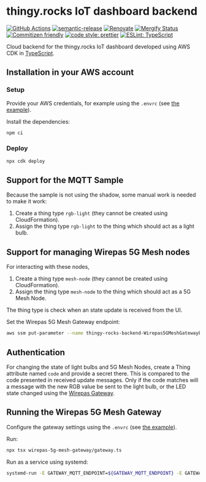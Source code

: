 # thingy.rocks IoT dashboard backend

[![GitHub Actions](https://github.com/NordicPlayground/thingy-rocks-cloud-aws-js/workflows/Test%20and%20Release/badge.svg)](https://github.com/NordicPlayground/thingy-rocks-cloud-aws-js/actions)
[![semantic-release](https://img.shields.io/badge/%20%20%F0%9F%93%A6%F0%9F%9A%80-semantic--release-e10079.svg)](https://github.com/semantic-release/semantic-release)
[![Renovate](https://img.shields.io/badge/renovate-enabled-brightgreen.svg)](https://renovatebot.com)
[![Mergify Status](https://img.shields.io/endpoint.svg?url=https://gh.mergify.io/badges/NordicPlayground/thingy-rocks-cloud-aws-js)](https://mergify.io)
[![Commitizen friendly](https://img.shields.io/badge/commitizen-friendly-brightgreen.svg)](http://commitizen.github.io/cz-cli/)
[![code style: prettier](https://img.shields.io/badge/code_style-prettier-ff69b4.svg)](https://github.com/prettier/prettier/)
[![ESLint: TypeScript](https://img.shields.io/badge/ESLint-TypeScript-blue.svg)](https://github.com/typescript-eslint/typescript-eslint)

Cloud backend for the thingy.rocks IoT dashboard developed using AWS CDK in
[TypeScript](https://www.typescriptlang.org/).

## Installation in your AWS account

### Setup

Provide your AWS credentials, for example using the `.envrc` (see
[the example](./envrc.example)).

Install the dependencies:

```bash
npm ci
```

### Deploy

```bash
npx cdk deploy
```

## Support for the MQTT Sample

Because the sample is not using the shadow, some manual work is needed to make
it work:

1. Create a thing type `rgb-light` (they cannot be created using
   CloudFormation).
1. Assign the thing type `rgb-light` to the thing which should act as a light
   bulb.

## Support for managing Wirepas 5G Mesh nodes

For interacting with these nodes,

1. Create a thing type `mesh-node` (they cannot be created using
   CloudFormation).
1. Assign the thing type `mesh-node` to the thing which should act as a 5G Mesh
   Node.

The thing type is check when an state update is received from the UI.

Set the Wirepas 5G Mesh Gateway endpoint:

```bash
aws ssm put-parameter --name thingy-rocks-backend-Wirepas5GMeshGatewayEndpoint --type String --value $GATEWAY_MQTT_ENDPOINT
```

## Authentication

For changing the state of light bulbs and 5G Mesh Nodes, create a Thing
attribute named `code` and provide a secret there. This is compared to the code
presented in received update messages. Only if the code matches will a message
with the new RGB value be sent to the light bulb, or the LED state changed using
the
[Wirepas Gateway](https://developer.wirepas.com/support/solutions/articles/77000489804-wirepas-software-and-apis-overview#Wirepas-Gateway-to-Cloud-API).

## Running the Wirepas 5G Mesh Gateway

Configure the gateway settings using the `.envrc` (see
[the example](./envrc.example)).

Run:

```bash
npx tsx wirepas-5g-mesh-gateway/gateway.ts
```

Run as a service using systemd:

```bash
systemd-run -E GATEWAY_MQTT_ENDPOINT=${GATEWAY_MQTT_ENDPOINT} -E GATEWAY_AWS_ACCESS_KEY_ID=${GATEWAY_AWS_ACCESS_KEY_ID} -E GATEWAY_AWS_SECRET_ACCESS_KEY=${GATEWAY_AWS_SECRET_ACCESS_KEY} -E GATEWAY_CONNECTIONS_TABLE_NAME=${GATEWAY_CONNECTIONS_TABLE_NAME} -E GATEWAY_WEBSOCKET_MANAGEMENT_API_URL=${GATEWAY_WEBSOCKET_MANAGEMENT_API_URL} --working-directory ${PWD} npx tsx wirepas-5g-mesh-gateway/gateway.ts
```
